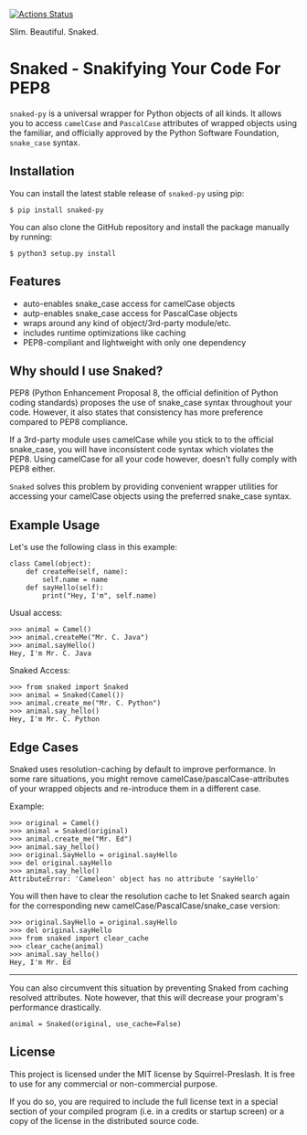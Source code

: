 [![Actions Status](https://github.com/squirrel-preslash/snaked/workflows/Python%20Test/badge.svg)](https://github.com/squirrel-preslash/snaked/actions)

Slim. Beautiful. Snaked.

# Snaked - Snakifying Your Code For PEP8

`snaked-py` is a universal wrapper for Python objects of all kinds.
It allows you to access `camelCase` and `PascalCase` attributes of wrapped objects using
the familiar, and officially approved by the Python Software Foundation, `snake_case` syntax.

## Installation

You can install the latest stable release of `snaked-py` using pip:

`$ pip install snaked-py`

You can also clone the GitHub repository and install the package manually by running:

`$ python3 setup.py install`

## Features

- auto-enables snake_case access for camelCase objects
- autp-enables snake_case access for PascalCase objects
- wraps around any kind of object/3rd-party module/etc.
- includes runtime optimizations like caching
- PEP8-compliant and lightweight with only one dependency

## Why should I use Snaked?

PEP8 (Python Enhancement Proposal 8, the official definition of Python coding standards)
proposes the use of snake_case syntax throughout your code. However, it also states that
consistency has more preference compared to PEP8 compliance.

If a 3rd-party module uses camelCase while you stick to to the official snake_case, you will
have inconsistent code syntax which violates the PEP8. Using camelCase for all your code however,
doesn't fully comply with PEP8 either.

`Snaked` solves this problem by providing convenient wrapper utilities for accessing your
camelCase objects using the preferred snake_case syntax.


## Example Usage

Let's use the following class in this example:

```
class Camel(object):
    def createMe(self, name):
        self.name = name
    def sayHello(self):
        print("Hey, I'm", self.name)
```

Usual access:

```
>>> animal = Camel()
>>> animal.createMe("Mr. C. Java")
>>> animal.sayHello()
Hey, I'm Mr. C. Java
```

Snaked Access:

```
>>> from snaked import Snaked
>>> animal = Snaked(Camel())
>>> animal.create_me("Mr. C. Python")
>>> animal.say_hello()
Hey, I'm Mr. C. Python
```

## Edge Cases

Snaked uses resolution-caching by default to improve performance.
In some rare situations, you might remove camelCase/pascalCase-attributes
of your wrapped objects and re-introduce them in a different case.

Example:

```
>>> original = Camel()
>>> animal = Snaked(original)
>>> animal.create_me("Mr. Ed")
>>> animal.say_hello()
>>> original.SayHello = original.sayHello
>>> del original.sayHello
>>> animal.say_hello()
AttributeError: 'Cameleon' object has no attribute 'sayHello'
```

You will then have to clear the resolution cache to let Snaked search again for the
corresponding new camelCase/PascalCase/snake_case version:

```
>>> original.SayHello = original.sayHello
>>> del original.sayHello
>>> from snaked import clear_cache
>>> clear_cache(animal)
>>> animal.say_hello()
Hey, I'm Mr. Ed
```

---------------------------------

You can also circumvent this situation by preventing Snaked from caching resolved attributes.
Note however, that this will decrease your program's performance drastically.

```
animal = Snaked(original, use_cache=False)
```

## License

This project is licensed under the MIT license by Squirrel-Preslash.
It is free to use for any commercial or non-commercial purpose.

If you do so, you are required to include the full license text in a special section of your
compiled program (i.e. in a credits or startup screen) or a copy of the license in the distributed
source code.
